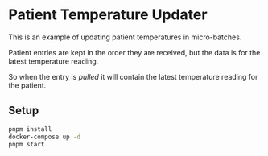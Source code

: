 # Patient Temperature Updater

This is an example of updating patient temperatures in micro-batches.

Patient entries are kept in the order they are received, but the data is for the latest temperature reading.

So when the entry is _pulled_ it will contain the latest temperature reading for the patient.

## Setup

```bash
pnpm install
docker-compose up -d
pnpm start
```
